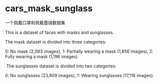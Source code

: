 # cars_mask_sunglass
一个佩戴口罩和佩戴墨镜数据集

This is a dataset of faces with masks and sunglasses. 

The mask dataset is divided into three categories:

0: No mask (2,093 images), 1: Partially wearing a mask (1,856 images), 2: Fully wearing a mask (1,196 images).

 The sunglasses dataset is divided into two categories:

0: No sunglasses (23,809 images), 1: Wearing sunglasses (17,118 images).
